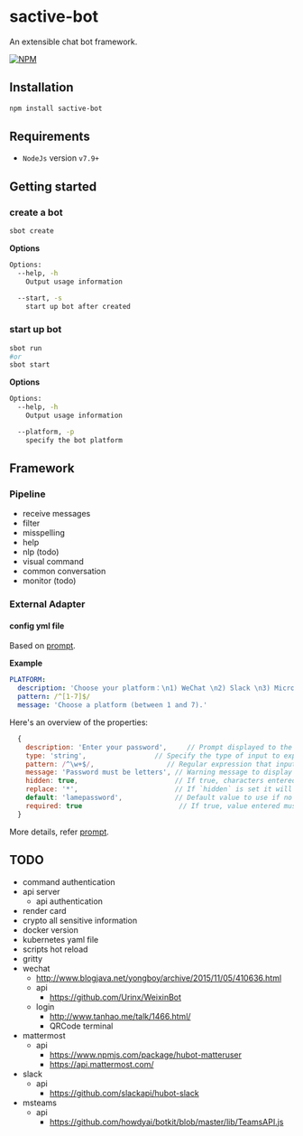 # sactive-bot
An extensible chat bot framework.

[![NPM](https://nodei.co/npm/sactive-bot.png?downloads=true)](https://nodei.co/npm/sactive-bot/)

## Installation
```bash
npm install sactive-bot
```


## Requirements
- `NodeJs` version `v7.9+`

## Getting started

### create a bot
```bash
sbot create
```
**Options**
```bash
Options:
  --help, -h
    Output usage information

  --start, -s
    start up bot after created
```

### start up bot
```bash
sbot run
#or
sbot start
```
**Options**
```bash
Options:
  --help, -h
    Output usage information

  --platform, -p
    specify the bot platform
```

## Framework
### Pipeline
- receive messages
- filter
- misspelling
- help
- nlp (todo)
- visual command
- common conversation
- monitor (todo)

### External Adapter
#### config yml file
Based on [prompt](https://www.npmjs.com/package/prompt).

**Example**
```yml
PLATFORM:
  description: 'Choose your platform：\n1) WeChat \n2) Slack \n3) Microsoft Teams \n4) Mattermost \n5) External'
  pattern: /^[1-7]$/
  message: 'Choose a platform (between 1 and 7).'
```
Here's an overview of the properties:
```javascript
  {
    description: 'Enter your password',     // Prompt displayed to the user. If not supplied name will be used.
    type: 'string',                 // Specify the type of input to expect.
    pattern: /^\w+$/,                  // Regular expression that input must be valid against.
    message: 'Password must be letters', // Warning message to display if validation fails.
    hidden: true,                        // If true, characters entered will either not be output to console or will be outputed using the `replace` string.
    replace: '*',                        // If `hidden` is set it will replace each hidden character with the specified string.
    default: 'lamepassword',             // Default value to use if no value is entered.
    required: true                        // If true, value entered must be non-empty.
  }
```

More details, refer [prompt](https://www.npmjs.com/package/prompt).

## TODO
- command authentication
- api server
  - api authentication
- render card
- crypto all sensitive information
- docker version
- kubernetes yaml file
- scripts hot reload
- gritty
- wechat
  - http://www.blogjava.net/yongboy/archive/2015/11/05/410636.html
  - api
    - https://github.com/Urinx/WeixinBot
  - login
    - http://www.tanhao.me/talk/1466.html/
    - QRCode terminal
- mattermost
  - api
    - https://www.npmjs.com/package/hubot-matteruser
    - https://api.mattermost.com/
- slack
  - api
    - https://github.com/slackapi/hubot-slack
- msteams
  - api
    - https://github.com/howdyai/botkit/blob/master/lib/TeamsAPI.js